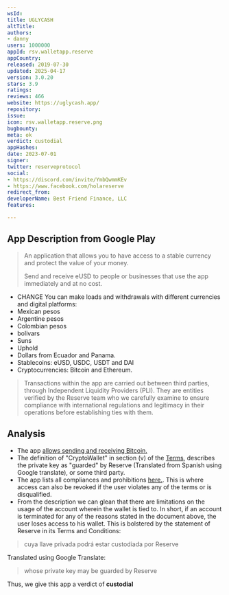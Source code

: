 ```yaml
---
wsId: 
title: UGLYCASH
altTitle: 
authors:
- danny
users: 1000000
appId: rsv.walletapp.reserve
appCountry: 
released: 2019-07-30
updated: 2025-04-17
version: 3.0.20
stars: 3.9
ratings: 
reviews: 466
website: https://uglycash.app/
repository: 
issue: 
icon: rsv.walletapp.reserve.png
bugbounty: 
meta: ok
verdict: custodial
appHashes: 
date: 2023-07-01
signer: 
twitter: reserveprotocol
social:
- https://discord.com/invite/YmbQwmmKEv
- https://www.facebook.com/holareserve
redirect_from: 
developerName: Best Friend Finance, LLC
features: 

---
```


## App Description from Google Play

> An application that allows you to have access to a stable currency and protect the value of your money.
>
> Send and receive eUSD to people or businesses that use the app immediately and at no cost.
>
- CHANGE
You can make loads and withdrawals with different currencies and digital platforms:
- Mexican pesos
- Argentine pesos
- Colombian pesos
- bolivars
- Suns
- Uphold
- Dollars from Ecuador and Panama.
- Stablecoins: eUSD, USDC, USDT and DAI
- Cryptocurrencies: Bitcoin and Ethereum.

> Transactions within the app are carried out between third parties, through Independent Liquidity Providers (PLI). They are entities verified by the Reserve team who we carefully examine to ensure compliance with international regulations and legitimacy in their operations before establishing ties with them.

## Analysis

- The app [allows sending and receiving Bitcoin.](https://intercom.help/reserve/es/articles/6622001-como-enviar-criptomonedas-en-la-opcion-de-transacciones-btc-eth)
- The definition of "CryptoWallet" in section (v) of the [Terms](https://intercom.help/reserve/es/articles/7207736-terminos-y-condiciones-mexico), describes the private key as "guarded" by Reserve (Translated from Spanish using Google translate), or some third party.
- The app lists all compliances and prohibitions [here.](https://intercom.help/reserve/es/articles/5166389-acuerdo-de-usuario-de-reserve-app). This is where access can also be revoked if the user violates any of the terms or is disqualified.
- From the description we can glean that there are limitations on the usage of the account wherein the wallet is tied to. In short, if an account is terminated for any of the reasons stated in the document above, the user loses access to his wallet. This is bolstered by the statement of Reserve in its Terms and Conditions:

> cuya llave privada podrá estar custodiada por Reserve

Translated using Google Translate:

> whose private key may be guarded by Reserve

Thus, we give this app a verdict of **custodial**
